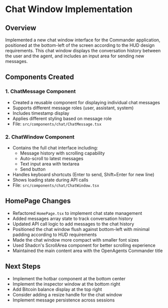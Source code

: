 # Chat Window Implementation

## Overview
Implemented a new chat window interface for the Commander application, positioned at the bottom-left of the screen according to the HUD design requirements. This chat window displays the conversation history between the user and the agent, and includes an input area for sending new messages.

## Components Created

### 1. ChatMessage Component
- Created a reusable component for displaying individual chat messages
- Supports different message roles (user, assistant, system)
- Includes timestamp display
- Applies different styling based on message role
- File: `src/components/chat/ChatMessage.tsx`

### 2. ChatWindow Component
- Contains the full chat interface including:
  - Message history with scrolling capability
  - Auto-scroll to latest messages
  - Text input area with textarea
  - Send button
- Handles keyboard shortcuts (Enter to send, Shift+Enter for new line)
- Shows loading state during API calls
- File: `src/components/chat/ChatWindow.tsx`

## HomePage Changes
- Refactored `HomePage.tsx` to implement chat state management
- Added messages array state to track conversation history
- Updated API call logic to add messages to the chat history
- Positioned the chat window flush against bottom-left with minimal padding according to HUD requirements
- Made the chat window more compact with smaller font sizes
- Used Shadcn's ScrollArea component for better scrolling experience
- Maintained the main content area with the OpenAgents Commander title

## Next Steps
- Implement the hotbar component at the bottom center
- Implement the inspector window at the bottom right
- Add Bitcoin balance display at the top right
- Consider adding a resize handle for the chat window
- Implement message persistence across sessions